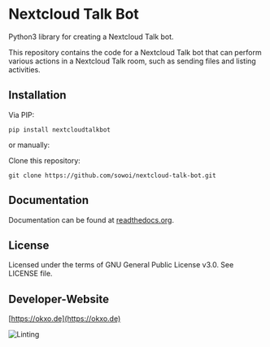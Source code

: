 # Nextcloud Talk Bot

Python3 library for creating a Nextcloud Talk bot. 

This repository contains the code for a Nextcloud Talk bot that can perform various actions in a Nextcloud Talk room, such as sending files and listing activities.

## Installation

Via PIP:

```
pip install nextcloudtalkbot
```

or manually:

Clone this repository:

```
git clone https://github.com/sowoi/nextcloud-talk-bot.git
```

## Documentation

Documentation can be found at [readthedocs.org](https://nextcloud-talk-bot.readthedocs.io).

## License

Licensed under the terms of GNU General Public License v3.0. See LICENSE file.

## Developer-Website

[https://okxo.de](https://okxo.de)


![Linting](https://github.com/sowoi/nextcloud-talk-bot//actions/workflows/python-lint.yml/badge.svg)